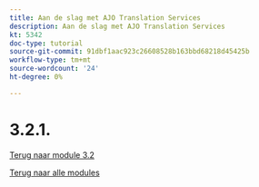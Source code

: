 ```yaml
---
title: Aan de slag met AJO Translation Services
description: Aan de slag met AJO Translation Services
kt: 5342
doc-type: tutorial
source-git-commit: 91dbf1aac923c26608528b163bbd68218d45425b
workflow-type: tm+mt
source-wordcount: '24'
ht-degree: 0%

---
```


# 3.2.1.

[Terug naar module 3.2](./ajotranslationsvcs.md)

[Terug naar alle modules](../../../overview.md)
